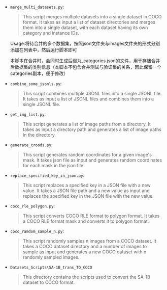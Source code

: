 - `merge_multi_datasets.py`: 
  
    > This script merges multiple datasets into a single dataset in COCO format. It takes as input a list of dataset directories and merges them into a single dataset, with each dataset having its own category and instance IDs.

    Usage:将待合并的多个数据集，按照json文件夹与images文件夹的形式分别添加在列表中，然后运行脚本即可

    本脚本在合并时，会同时生成后缀为_categories.json的文件，用于存储合并后数据集的类别信息（本脚本不包含合并测试与验证集的关系，因此保留一个categories副本，便于修改）

- `combine_some_jsonls.py`: 

    > This script combines multiple JSONL files into a single JSONL file. It takes as input a list of JSONL files and combines them into a single JSONL file.

- `get_img_list.py`:

    > This script generates a list of image paths from a directory. It takes as input a directory path and generates a list of image paths in the directory.

- `generate_croods.py`:

    > This script generates random coordinates for a given image's mask. It takes json file as input and generates random coordinates for each mask in the json file

- `replace_specified_key_in_json.py`:

    > This script replaces a specified key in a JSON file with a new value. It takes a JSON file path and a new value as input and replaces the specified key in the JSON file with the new value.

- `coco_rle_polygon.py`: 

    > This script converts COCO RLE format to polygon format. It takes a COCO RLE format mask and converts it to polygon format.

- `coco_ramdom_sample_n.py`:

    > This script randomly samples n images from a COCO dataset. It takes a COCO dataset directory and a number of images to sample as input and generates a new COCO dataset with n randomly sampled images.

- `Datasets_Scripts\SA-1B_trans_TO_COCO`

    > This directory contains the scripts used to convert the SA-1B dataset to COCO format.